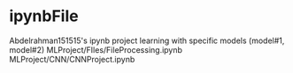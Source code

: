 # ipynbFile
Abdelrahman151515's ipynb project learning with specific models (model#1, model#2)
MLProject/FIles/FileProcessing.ipynb
MLProject/CNN/CNNProject.ipynb